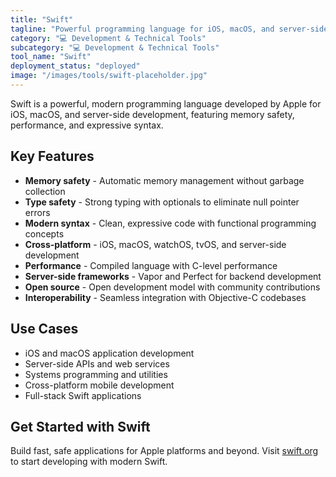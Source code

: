 ```yaml
---
title: "Swift"
tagline: "Powerful programming language for iOS, macOS, and server-side development"
category: "💻 Development & Technical Tools"
subcategory: "💻 Development & Technical Tools"
tool_name: "Swift"
deployment_status: "deployed"
image: "/images/tools/swift-placeholder.jpg"
---
```

Swift is a powerful, modern programming language developed by Apple for iOS, macOS, and server-side development, featuring memory safety, performance, and expressive syntax.

## Key Features

- **Memory safety** - Automatic memory management without garbage collection
- **Type safety** - Strong typing with optionals to eliminate null pointer errors
- **Modern syntax** - Clean, expressive code with functional programming concepts
- **Cross-platform** - iOS, macOS, watchOS, tvOS, and server-side development
- **Performance** - Compiled language with C-level performance
- **Server-side frameworks** - Vapor and Perfect for backend development
- **Open source** - Open development model with community contributions
- **Interoperability** - Seamless integration with Objective-C codebases

## Use Cases

- iOS and macOS application development
- Server-side APIs and web services
- Systems programming and utilities
- Cross-platform mobile development
- Full-stack Swift applications

## Get Started with Swift

Build fast, safe applications for Apple platforms and beyond. Visit [swift.org](https://swift.org) to start developing with modern Swift.
